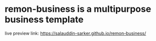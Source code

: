 # remon-business is a multipurpose business template
live preview link:  https://salauddin-sarker.github.io/remon-business/
